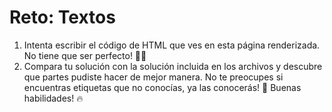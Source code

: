 # Reto: Textos
1. Intenta escribir el código de HTML que ves en esta página renderizada. No tiene que ser perfecto! 🧑‍💻
2. Compara tu solución con la solución incluida en los archivos y descubre que partes pudiste hacer de mejor manera. No te preocupes si encuentras etiquetas que no conocías, ya las conocerás! 🙌 Buenas habilidades! 🔥 
